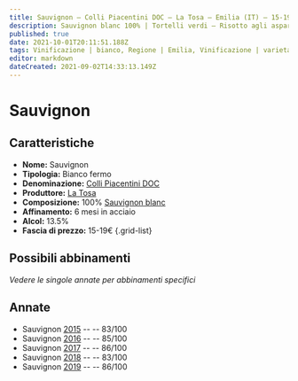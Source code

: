 ```yaml
---
title: Sauvignon – Colli Piacentini DOC – La Tosa – Emilia (IT) – 15-19€ – 2★-3★
description: Sauvignon blanc 100% | Tortelli verdi – Risotto agli asparagi
published: true
date: 2021-10-01T20:11:51.188Z
tags: Vinificazione | bianco, Regione | Emilia, Vinificazione | varietale, Vinificazione | fermo, Valutazioni | 3 stelle, Vitigni | Malvasia di Candia aromatica, Prezzi | 15-19€, Alimento | pasta, Alimento-dettagli | tortelli verdi, Alimento | risotto agli asparagi
editor: markdown
dateCreated: 2021-09-02T14:33:13.149Z
---
```


# Sauvignon

## Caratteristiche
- **Nome:** Sauvignon
- **Tipologia:** Bianco fermo
- **Denominazione:** [Colli Piacentini DOC](/denominazioni/Italia/Emilia/DOC-Colli-Piacentini)
- **Produttore:** [La Tosa](/produttori/Italia/Emilia/La-Tosa) 
- **Composizione:** 100% [Sauvignon blanc](/vitigni/Italia/bacca-bianca/sauvignon-blanc)
- **Affinamento:** 6 mesi in acciaio
- **Alcol:** 13.5%
- **Fascia di prezzo:** 15-19€
{.grid-list}

## Possibili abbinamenti
*Vedere le singole annate per abbinamenti specifici*

## Annate
- Sauvignon [2015](/vini/Italia/Emilia/La-Tosa/Sauvignon-Sauvignon/2015) -- <span class="star-2"></span> -- 83/100
- Sauvignon [2016](/vini/Italia/Emilia/La-Tosa/Sauvignon-Sauvignon/2016) -- <span class="star-3"></span> -- 85/100
- Sauvignon [2017](/vini/Italia/Emilia/La-Tosa/Sauvignon-Sauvignon/2017) -- <span class="star-3"></span> -- 86/100
- Sauvignon [2018](/vini/Italia/Emilia/La-Tosa/Sauvignon-Sauvignon/2018) -- <span class="star-2"></span> -- 83/100
- Sauvignon [2019](/vini/Italia/Emilia/La-Tosa/Sauvignon-Sauvignon/2019) -- <span class="star-3"></span> -- 86/100

